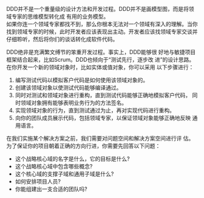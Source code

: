 
<!-- 
 DDD 划分领域、子域、核心域、支撑域的目的 
 https://mp.weixin.qq.com/s/oY_s7m_BQu_F2fxB1gbH3A
-->

DDD并不是一个重量级的设计方法和开发过程。DDD并不是画模型图，而是将领域专家的思维模型转化成 有用的业务模型。  
如果你连一个领域专家都找不到，那么你根本无法对一个领域有深入的理解。当你找到领域专家的时候，此时开发者应该表现出主动。开发者应该找领域专家交谈并仔细聆听，然后将你们的谈话转化成软件代码。  


DDD绝非是充满繁文缚节的笨重开发过程。事实上，DDD能够很 好地与敏捷项目框架结合起来，比如Scrum。DDD也倾向于“测试先行，逐步改 进”的设计思路。在你开发一个新的领域对象时，比如实体或值对象，你可以采用 以下步骤进行：  
1. 编写测试代码以模拟客户代码是如何使用该领域对象的。  
2. 创建该领域对象以使测试代码能够编译通过。  
3. 同时对测试和领域对象进行重构，直到测试代码能够正确地模拟客户代码， 同时领域对象拥有能够表明业务行为的方法签名。  
4. 实现领域对象的行为，直到测试通过为止，再对实现代码进行重构。  
5. 向你的团队成员展示代码，包括领域专家，以保证领域对象能够正确地反映 通用语言。  


在我们实施某个解决方案之前，我们需要对问题空间和解决方案空间进行评 估。为了保证你的项目朝着正确的方向行进，你需要先回答以下问题：  
* 这个战略核心域的名字是什么，它的目标是什么?  
* 这个战略核心域中包含哪些概念?  
* 这个核心域的支撑子域和通用子域是什么?  
* 如何安排项目人员?  
* 你能组建出一支合适的团队吗?  
